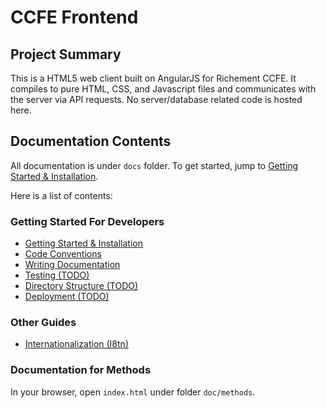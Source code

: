 # CCFE Frontend

## Project Summary
This is a HTML5 web client built on AngularJS for Richement CCFE. 
It compiles to pure HTML, CSS, and Javascript files and communicates with the server via API requests.
No server/database related code is hosted here.

## Documentation Contents

All documentation is under `docs` folder. To get started, jump to [Getting Started & Installation](docs/001-getting-started/001-getting-started.md).

Here is a list of contents:

### Getting Started For Developers
- [Getting Started & Installation](docs/001-getting-started/001-getting-started.md)
- [Code Conventions](docs/001-getting-started/002-code-conventions.md)
- [Writing Documentation](docs/001-getting-started/003-documentation.md)
- [Testing (TODO)](docs/001-getting-started/004-testing.md)
- [Directory Structure (TODO)](docs/001-getting-started/005-directory-structure.md)
- [Deployment (TODO)](docs/001-getting-started/006-deployment.md)

### Other Guides
- [Internationalization (I8tn)](docs/002-i8tn/i8tn.md)

### Documentation for Methods
In your browser, open `index.html` under folder `doc/methods`.